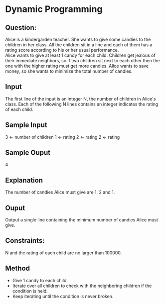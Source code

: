 # Dynamic Programming

## Question: 
Alice is a kindergarden teacher. She wants to give some candies to the children in her class.
All the children sit in a line and each of them has a rating score according to his or her usual performance.  
Alice wants to give at least 1 candy for each child. 
Children get jealous of their immediate neighbors, so if two children sit next to each other
then the one with the higher rating must get more candies. 
Alice wants to save money, so she wants to minimize the total number of candies.

## Input
The first line of the input is an integer N, the number of children in Alice's class. 
Each of the following N lines contains an integer indicates the rating of each child.
 
## Sample Input
3 <- number of children
1 <- rating
2 <- rating
2 <- rating
 
## Sample Ouput
4

## Explanation
The number of candies Alice must give are 1, 2 and 1.

## Ouput
Output a single line containing the minimum number of candies Alice must give.

## Constraints:
N and the rating of each child are no larger than 100000.

## Method
*   Give 1 candy to each child.
*   Iterate over all children to check with the neighboring children if the condition is held.
*   Keep iterating until the condition is never broken.